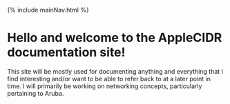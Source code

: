 
{% include mainNav.html %}
# Hello and welcome to the AppleCIDR documentation site!
This site will be mostly used for documenting anything and everything that I find interesting and/or want to be able to refer back to at a later point in time.
I will primarily be working on networking concepts, particularly pertaining to Aruba. 

